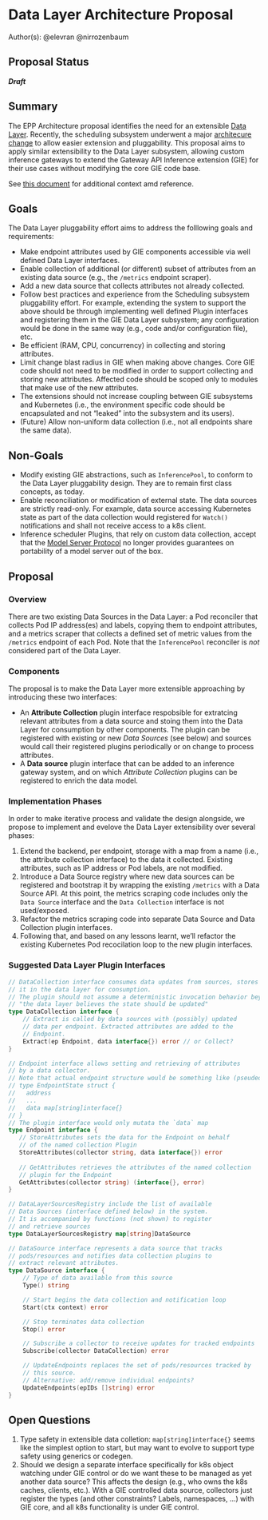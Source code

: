 # Data Layer Architecture Proposal

Author(s): @elevran @nirrozenbaum

## Proposal Status

***Draft***

## Summary

The EPP Architecture proposal identifies the need for an extensible
 [Data Layer](../0683-epp-architecture-proposal/README.md#data-layer).
 Recently, the scheduling subsystem underwent a major [architecure change](../0845-scheduler-architecture-proposal/README.md)
 to allow easier extension and pluggability. This proposal aims to apply
 similar extensibility to the Data Layer subsystem, allowing custom inference
 gateways to extend the Gateway API Inference extension (GIE) for their use
 cases without modifying the core GIE code base.

See [this document](https://docs.google.com/document/d/1eCCuyB_VW08ik_jqPC1__z6FzeWO_VOlPDUpN85g9Ww/edit?usp=sharing) for additional context amd reference.

## Goals

The Data Layer pluggability effort aims to address the folllowing goals and
 requirements:

- Make endpoint attributes used by GIE components accessible via well defined
  Data Layer interfaces.
- Enable collection of additional (or different) subset of attributes from an
  existing data source (e.g., the `/metrics` endpoint scraper).
- Add a new data source that collects attributes not already collected.
- Follow best practices and experience from the Scheduling subsystem
  pluggability effort. For example, extending the system to support the above
  should be through implementing well defined Plugin interfaces and registering
  them in the GIE Data Layer subsystem; any configuration would be done in the
  same way (e.g., code and/or configuration file), etc.
- Be efficient (RAM, CPU, concurrency) in collecting and storing attributes.
- Limit change blast radius in GIE when making above changes. Core GIE code
  should not need to be modified in order to support collecting and storing new
  attributes. Affected code should be scoped only to modules that make use of
  the new attributes.
- The extensions should not increase coupling between GIE subsystems and
  Kubernetes (i.e., the environment specific code should be encapsulated and
  not “leaked” into the subsystem and its users).
- (Future) Allow non-uniform data collection (i.e., not all endpoints share the
  same data).

## Non-Goals

- Modify existing GIE abstractions, such as `InferencePool`, to conform to the
  Data Layer pluggability design. They are to remain first class concepts, as
  today.
- Enable reconciliation or modification of external state. The data sources are
  strictly read-only. For example, data source accessing Kubernetes state as part of
  the data collection would registered for `Watch()` notifications and shall not
  receive access to a k8s client.
- Inference scheduler Plugins, that rely on custom data collection, accept that
  the [Model Server Protocol](../003-model-server-protocol/README.md) no longer
  provides guarantees on portability of a model server out of the box.

## Proposal

### Overview

There are two existing Data Sources in the Data Layer: a Pod reconciler that
 collects Pod IP address(es) and labels, copying them to endpoint attributes,
 and a metrics scraper that collects a defined set of metric values from the
 `/metrics` endpoint of each Pod. Note that the `InferencePool` reconciler is
 *not* considered part of the Data Layer.

### Components

The proposal is to make the Data Layer more extensible approaching by introducing
 these two interfaces:

- An **Attribute Collection** plugin interface respobsible for extratcing relevant
  attributes from a data source and stoing them into the Data Layer for consumption
  by other components. The plugin can be registered with existing or new
  *Data Sources* (see below) and sources would call their registered plugins
  periodically or on change to process attributes.
- A **Data source** plugin interface that can be added to an inference gateway
  system, and on which *Attribute Collection* plugins can be registered to enrich
  the data model.

### Implementation Phases

In order to make iterative process and validate the design alongside, we
 propose to implement and evelove the Data Layer extensibility over several
 phases:

1. Extend the backend, per endpoint, storage with a map from a name (i.e., the
  attribute collection interface) to the data it collected. Existing attributes,
  such as IP address or Pod labels, are not modified.
1. Introduce a Data Source registry where new data sources can be registered and
  bootstrap it by wrapping the existing `/metrics` with a Data Source API. At this
  point, the metrics scraping code includes only the `Data Source` interface and the
  `Data Collection` interface is not used/exposed.
1. Refactor the metrics scraping code into separate Data Source and Data Collection
  plugin interfaces.
1. Following that, and based on any lessons learnt, we’ll refactor the existing
  Kubernetes Pod recocilation loop to the new plugin interfaces.

### Suggested Data Layer Plugin Interfaces

```go
// DataCollection interface consumes data updates from sources, stores
// it in the data layer for consumption.
// The plugin should not assume a deterministic invocation behavior beyond
// "the data layer believes the state should be updated"
type DataCollection interface {
    // Extract is called by data sources with (possibly) updated
    // data per endpoint. Extracted attributes are added to the 
    // Endpoint.
    Extract(ep Endpoint, data interface{}) error // or Collect?
}

// Endpoint interface allows setting and retrieving of attributes
// by a data collector.
// Note that actual endpoint structure would be something like (pseudeocide)
// type EndpointState struct {
//   address
//   ...
//   data map[string]interface{}
// }
// The plugin interface would only mutata the `data` map
type Endpoint interface {
   // StoreAttributes sets the data for the Endpoint on behalf
   // of the named collection Plugin
   StoreAttributes(collector string, data interface{}) error
   
   // GetAttributes retrieves the attributes of the named collection
   // plugin for the Endpoint
   GetAttributes(collector string) (interface{}, error)
}

// DataLayerSourcesRegistry include the list of available 
// Data Sources (interface defined below) in the system.
// It is accompanied by functions (not shown) to register
// and retrieve sources
type DataLayerSourcesRegistry map[string]DataSource 

// DataSource interface represents a data source that tracks
// pods/resources and notifies data collection plugins to
// extract relevant attributes.
type DataSource interface {
    // Type of data available from this source
    Type() string

    // Start begins the data collection and notification loop
    Start(ctx context) error

    // Stop terminates data collection
    Stop() error

    // Subscribe a collector to receive updates for tracked endpoints
    Subscribe(collector DataCollection) error

    // UpdateEndpoints replaces the set of pods/resources tracked by
    // this source.
    // Alternative: add/remove individual endpoints?
    UpdateEndpoints(epIDs []string) error 
}
```

## Open Questions

1. Type safety in extensible data colletion: `map[string]interface{}` seems
  like the simplest option to start, but may want to evolve to support
  type safety using generics or codegen.
1. Should we design a separate interface specifically for k8s object watching
  under GIE control or do we want these to be managed as yet another data source?
  This affects the design (e.g., who owns the k8s caches, clients, etc.).
  With a GIE controlled data source, collectors just register the types (and
  other constraints? Labels, namespaces, …) with GIE core, and all k8s
  functionality is under GIE control.
